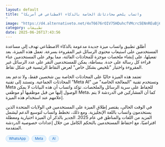 ```yaml
---
layout: default
title: "واتساب يلخص محادثاتك الخاصة بالذكاء الاصطناعي في أمريكا
"
image: "https://d4.alternativeto.net/4xT6676rOIV75HDuhcfVMcrc5ENnREuBj62FrH2tKBo/rs:fill:1520:760:0/g:ce:0:0/YWJzOi8vZGlzdC9jb250ZW50LzE3NTA5NjAzNzAxMTEucG5n.png"
category: تطبيقات
date: 2025-06-26T17:43:56
---
```


أطلق تطبيق واتساب ميزة جديدة مدعومة بالذكاء الاصطناعي تهدف إلى مساعدة المستخدمين على استيعاب محتوى الرسائل غير المقروءة بسرعة. تعمل هذه الميزة، بعد تفعيلها، على إنشاء ملخصات موجزة للمحادثات الفائتة، مما يوفر على المستخدمين عناء قراءة كل رسالة على حدة. ببساطة، يمكن للمستخدمين النقر على عدد الرسائل غير المقروءة واختيار "تلخيص بشكل خاص" لعرض النقاط الرئيسية في شكل نقاط.

تعتمد هذه الميزة حاليًا على المحادثات الخاصة بين شخصين فقط، ولا تدعم بعد المحادثات الجماعية. وتستند إلى تقنية "Meta AI" وتستخدم تقنية "المعالجة الخاصة" من Meta للحفاظ على سرية الرسائل والملخصات. تؤكد واتساب أن هذه البيانات لا يمكن الوصول إليها من قبل موظفيها أو موظفي Meta، كما أن المشاركين في الدردشة لا يتم إعلامهم عند استخدام هذه الميزة.

في الوقت الحالي، يقتصر إطلاق الميزة على المستخدمين في الولايات المتحدة الذين يستخدمون واتساب باللغة الإنجليزية. ومع ذلك، تخطط واتساب لتوسيع الدعم ليشمل المزيد من اللغات والمناطق في عام 2025. الجدير بالذكر أن الميزة اختيارية ومعطلة افتراضيًا، مع احتفاظ المستخدمين بالتحكم الكامل من خلال إعدادات خصوصية الدردشة المتقدمة.

<div style="margin-top:2px; margin-bottom:2px;"><a href="https://bidjadraft.github.io/?query=WhatsApp" style="background:#e3f2fd; color:#1565c0; font-size:80%; border-radius:12px; padding:3px 10px; margin:2px 4px 2px 0; display:inline-block; border:1px solid #bbdefb; text-decoration:none;">WhatsApp</a> <a href="https://bidjadraft.github.io/?query=Meta" style="background:#e3f2fd; color:#1565c0; font-size:80%; border-radius:12px; padding:3px 10px; margin:2px 4px 2px 0; display:inline-block; border:1px solid #bbdefb; text-decoration:none;">Meta</a> <a href="https://bidjadraft.github.io/?query=AI" style="background:#e3f2fd; color:#1565c0; font-size:80%; border-radius:12px; padding:3px 10px; margin:2px 4px 2px 0; display:inline-block; border:1px solid #bbdefb; text-decoration:none;">AI</a></div><br><br>
